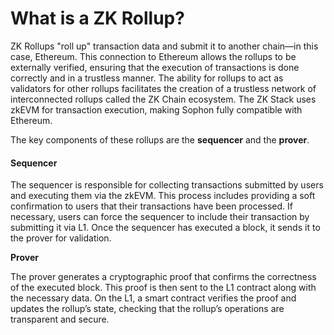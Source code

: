 # What is a ZK Rollup?

ZK Rollups "roll up" transaction data and submit it to another chain—in this case, Ethereum. This connection to Ethereum allows the rollups to be externally verified, ensuring that the execution of transactions is done correctly and in a trustless manner. The ability for rollups to act as validators for other rollups facilitates the creation of a trustless network of interconnected rollups called the ZK Chain ecosystem. The ZK Stack uses zkEVM for transaction execution, making Sophon fully compatible with Ethereum.

The key components of these rollups are the **sequencer** and the **prover**.

#### **Sequencer**

The sequencer is responsible for collecting transactions submitted by users and executing them via the zkEVM. This process includes providing a soft confirmation to users that their transactions have been processed. If necessary, users can force the sequencer to include their transaction by submitting it via L1. Once the sequencer has executed a block, it sends it to the prover for validation.

**Prover**

The prover generates a cryptographic proof that confirms the correctness of the executed block. This proof is then sent to the L1 contract along with the necessary data. On the L1, a smart contract verifies the proof and updates the rollup’s state, checking that the rollup’s operations are transparent and secure.
